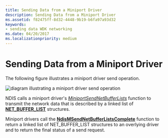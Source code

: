 ```yaml
---
title: Sending Data from a Miniport Driver
description: Sending Data from a Miniport Driver
ms.assetid: f82475ff-8d32-4448-9b19-b6fa97a93d32
keywords:
- sending data WDK networking
ms.date: 04/20/2017
ms.localizationpriority: medium
---
```


# Sending Data from a Miniport Driver





The following figure illustrates a miniport driver send operation.

![diagram illustrating a miniport driver send operation](images/miniportsend.png)

NDIS calls a miniport driver's [*MiniportSendNetBufferLists*](https://docs.microsoft.com/windows-hardware/drivers/ddi/ndis/nc-ndis-miniport_send_net_buffer_lists) function to transmit the network data that is described by a linked list of [**NET\_BUFFER\_LIST**](https://docs.microsoft.com/windows-hardware/drivers/ddi/ndis/ns-ndis-_net_buffer_list) structures.

Miniport drivers call the [**NdisMSendNetBufferListsComplete**](https://docs.microsoft.com/windows-hardware/drivers/ddi/ndis/nf-ndis-ndismsendnetbufferlistscomplete) function to return a linked list of NET\_BUFFER\_LIST structures to an overlying driver and to return the final status of a send request.

 

 






